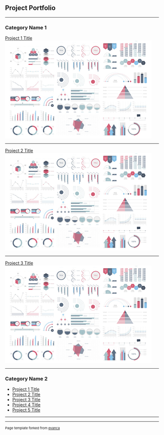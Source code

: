 ## Project Portfolio

---

### Category Name 1

[Project 1 Title](/sample_page)
<img src="Images/dummy_thumbnail.jpg">

---
[Project 2 Title](/pdf/sample_presentation.pdf)
![test pic](Images/dummy_thumbnail.jpg)

---
[Project 3 Title](http://example.com/)
<img src="Images/dummy_thumbnail.jpg">

---

### Category Name 2

- [Project 1 Title](http://example.com/)
- [Project 2 Title](http://example.com/)
- [Project 3 Title](http://example.com/)
- [Project 4 Title](http://example.com/)
- [Project 5 Title](http://example.com/)

---




---
<p style="font-size:11px">Page template forked from <a href="https://github.com/evanca/quick-portfolio">evanca</a></p>
<!-- Remove above link if you don't want to attibute -->
